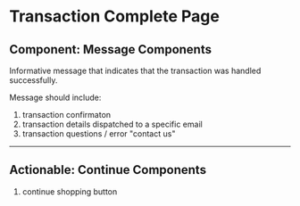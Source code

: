 # Transaction Complete Page

## Component: Message Components

Informative message that indicates that the transaction was handled successfully.

Message should include:

1. transaction confirmaton
2. transaction details dispatched to a specific email
3. transaction questions / error "contact us"

---

## Actionable: Continue Components

1. continue shopping button